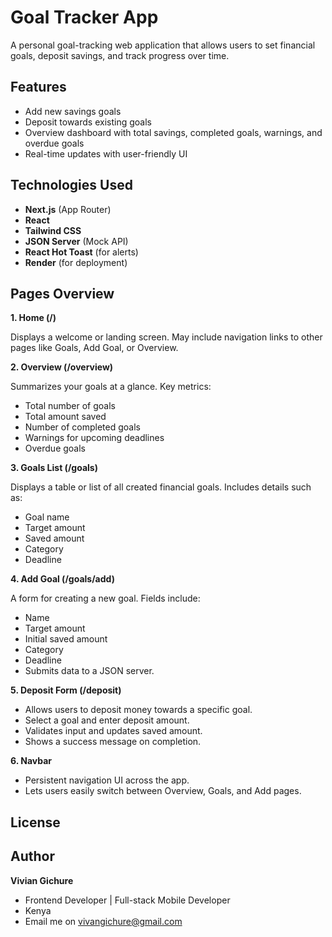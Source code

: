 # Goal Tracker App

A personal goal-tracking web application that allows users to set financial goals, deposit savings, and track progress over time.

## Features

- Add new savings goals
- Deposit towards existing goals
- Overview dashboard with total savings, completed goals, warnings, and overdue goals
- Real-time updates with user-friendly UI


## Technologies Used

- **Next.js** (App Router)
- **React**
- **Tailwind CSS**
- **JSON Server** (Mock API)
- **React Hot Toast** (for alerts)
- **Render** (for deployment)

## Pages Overview
**1. Home (/)**

Displays a welcome or landing screen.
May include navigation links to other pages like Goals, Add Goal, or Overview.

**2. Overview (/overview)**

Summarizes your goals at a glance.
Key metrics:
- Total number of goals
- Total amount saved
- Number of completed goals
- Warnings for upcoming deadlines
- Overdue goals

**3. Goals List (/goals)**

Displays a table or list of all created financial goals.
Includes details such as:
- Goal name
- Target amount
- Saved amount
- Category
- Deadline

**4. Add Goal (/goals/add)**

A form for creating a new goal.
Fields include:
- Name
- Target amount
- Initial saved amount
- Category
- Deadline
- Submits data to a JSON server.

**5. Deposit Form (/deposit)**

- Allows users to deposit money towards a specific goal.
- Select a goal and enter deposit amount.
- Validates input and updates saved amount.
- Shows a success message on completion.

**6. Navbar**
- Persistent navigation UI across the app.
- Lets users easily switch between Overview, Goals, and Add pages.

## License

## Author
**Vivian Gichure**
- Frontend Developer |  Full-stack Mobile Developer
- Kenya
- Email me on vivangichure@gmail.com
